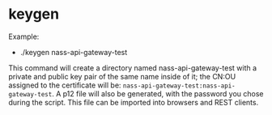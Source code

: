 # keygen

Example: 

* ./keygen nass-api-gateway-test

This command will create a directory named nass-api-gateway-test with a private and public key pair of the same name inside of it; the CN:OU assigned to the certificate will be: `nass-api-gateway-test:nass-api-gateway-test`. A p12 file will also be generated, with the password you chose during the script. This file can be imported into browsers and REST clients.
